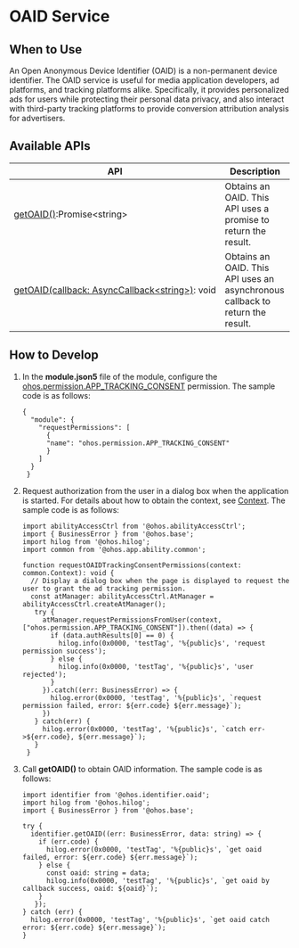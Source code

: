 # OAID Service

## When to Use

An Open Anonymous Device Identifier (OAID) is a non-permanent device identifier. The OAID service is useful for media application developers, ad platforms, and tracking platforms alike. Specifically, it provides personalized ads for users while protecting their personal data privacy, and also interact with third-party tracking platforms to provide conversion attribution analysis for advertisers.

## Available APIs

| API| Description|
| -------- | -------- |
| [getOAID()](../../reference/apis/js-apis-oaid.md#identifiergetoaid):Promise&lt;string&gt; | Obtains an OAID. This API uses a promise to return the result.|
| [getOAID(callback:&nbsp;AsyncCallback&lt;string&gt;)](../../reference/apis/js-apis-oaid.md#identifiergetoaid-1):&nbsp;void | Obtains an OAID. This API uses an asynchronous callback to return the result.|


## How to Develop

1. In the **module.json5** file of the module, configure the [ohos.permission.APP_TRACKING_CONSENT](../../security/permission-list.md#ohospermissionapp_tracking_consent) permission. The sample code is as follows:
   ```
   {
     "module": {
       "requestPermissions": [
         {
         "name": "ohos.permission.APP_TRACKING_CONSENT"
         }
       ]
     }
    }
   ```

2. Request authorization from the user in a dialog box when the application is started. For details about how to obtain the context, see [Context](../../application-models/application-context-stage.md). The sample code is as follows:
   ```
   import abilityAccessCtrl from '@ohos.abilityAccessCtrl';
   import { BusinessError } from '@ohos.base';
   import hilog from '@ohos.hilog';
   import common from '@ohos.app.ability.common';
   
   function requestOAIDTrackingConsentPermissions(context: common.Context): void {
     // Display a dialog box when the page is displayed to request the user to grant the ad tracking permission.
     const atManager: abilityAccessCtrl.AtManager = abilityAccessCtrl.createAtManager();
      try {
        atManager.requestPermissionsFromUser(context, ["ohos.permission.APP_TRACKING_CONSENT"]).then((data) => {
          if (data.authResults[0] == 0) {
            hilog.info(0x0000, 'testTag', '%{public}s', 'request permission success');
          } else {
            hilog.info(0x0000, 'testTag', '%{public}s', 'user rejected');
          }
        }).catch((err: BusinessError) => {
          hilog.error(0x0000, 'testTag', '%{public}s', `request permission failed, error: ${err.code} ${err.message}`);
        })
      } catch(err) {
        hilog.error(0x0000, 'testTag', '%{public}s', `catch err->${err.code}, ${err.message}`);
      }
    }
   ```
   
3. Call **getOAID()** to obtain OAID information. The sample code is as follows:
   ```
   import identifier from '@ohos.identifier.oaid';
   import hilog from '@ohos.hilog'; 
   import { BusinessError } from '@ohos.base';
    
   try {
     identifier.getOAID((err: BusinessError, data: string) => {
       if (err.code) {
         hilog.error(0x0000, 'testTag', '%{public}s', `get oaid failed, error: ${err.code} ${err.message}`);
       } else {
         const oaid: string = data;
         hilog.info(0x0000, 'testTag', '%{public}s', `get oaid by callback success, oaid: ${oaid}`);
       }
      });
   } catch (err) {
     hilog.error(0x0000, 'testTag', '%{public}s', `get oaid catch error: ${err.code} ${err.message}`);
   }
   ```
